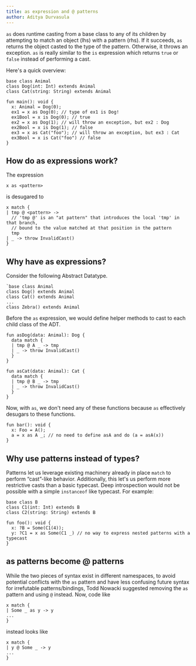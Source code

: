 ```yaml
---
title: as expression and @ patterns
author: Aditya Durvasula
---
```


`as` does runtime casting from a base class to any of its children by attempting to match an object (lhs) with a pattern (rhs). If it succeeds, `as` returns the object casted to the type of the pattern. Otherwise, it throws an exception. `as` is really similar to the `is` expression which returns `true` or `false` instead of performing a cast.

Here's a quick overview:

```
base class Animal
class Dog(int: Int) extends Animal
class Cat(string: String) extends Animal

fun main(): void {
  x: Animal = Dog(0);
  ex1 = x as Dog(0); // type of ex1 is Dog!
  ex1Bool = x is Dog(0); // true
  ex2 = x as Dog(1); // will throw an exception, but ex2 : Dog
  ex2Bool = x is Dog(1); // false
  ex3 = x as Cat("foo"); // will throw an exception, but ex3 : Cat
  ex3Bool = x is Cat("foo") // false
}
```

## How do as expressions work?

The expression

```
x as <pattern>
```

is desugared to

```
x match {
| tmp @ <pattern> ->
  // 'tmp @' is an "at pattern" that introduces the local 'tmp' in that branch,
  // bound to the value matched at that position in the pattern
  tmp
| _ -> throw InvalidCast()
}
```

## Why have as expressions?

Consider the following Abstract Datatype.

```
`base class Animal
class Dog() extends Animal
class Cat() extends Animal
...
class Zebra() extends Animal
```

Before the `as` expression, we would define helper methods to cast to each child class of the ADT.

```
fun asDog(data: Animal): Dog {
  data match {
  | tmp @ A _ -> tmp
  | _ -> throw InvalidCast()
  }
}

fun asCat(data: Animal): Cat {
  data match {
  | tmp @ B _ -> tmp
  | _ -> throw InvalidCast()
  }
}
```

Now, with `as`, we don't need any of these functions because `as` effectively desugars to these functions.

```
fun bar(): void {
  x: Foo = A();
  a = x as A _; // no need to define asA and do (a = asA(x))
}
```

## Why use patterns instead of types?

Patterns let us leverage existing machinery already in place `match` to perform “cast”-like behavior. Additionally, this let's us perform more restrictive casts than a basic typecast. Deep introspection would not be possible with a simple `instanceof` like typecast. For example:

```
base class B
class C1(int: Int) extends B
class C2(string: String) extends B

fun foo(): void {
  x: ?B = Some(C1(4));
  y: ?C1 = x as Some(C1 _) // no way to express nested patterns with a typecast
}
```

## as patterns become @ patterns

While the two pieces of syntax exist in different namespaces, to avoid potential conflicts with the `as` pattern and have less confusing future syntax for irrefutable patterns/bindings, Todd Nowacki suggested removing the `as` pattern and using `@` instead. Now, code like

```
x match {
| Some _ as y -> y
...
}
```

instead looks like

```
x match {
| y @ Some _ -> y
...
}
```
